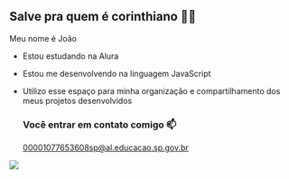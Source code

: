 ## Salve pra quem é corinthiano 🖤🤍

Meu nome é João

- Estou estudando na Alura
- Estou me desenvolvendo na linguagem JavaScript
- Utilizo esse espaço para minha organização e compartilhamento dos meus projetos desenvolvidos

  ### Você entrar em contato comigo 📫

  00001077653608sp@al.educacao.sp.gov.br

![](https://media.tenor.com/HFeeZJtAV3QAAAAj/corinthians-paulista-logo.gif)
 
